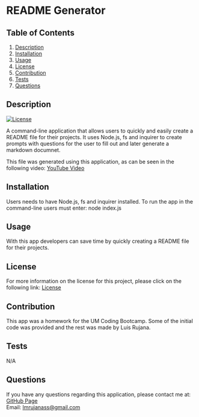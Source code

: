 # README Generator

  ## Table of Contents
  1. [Description](#description "Description")
  2. [Installation](#installation "Installation")
  3. [Usage](#usage "Usage")
  4. [License](#license "License")
  5. [Contribution](#contribution "Contributing")
  6. [Tests](#tests "Tests")
  7. [Questions](#questions "Questions")

  ## Description
  [![License](https://img.shields.io/badge/License-Apache%202.0-blue.svg "License Badge")](https://opensource.org/licenses/Apache-2.0)

  A command-line application that allows users to quickly and easily create a README file for their projects. It uses Node.js, fs and inquirer to create prompts with questions for the user to fill out and later generate a markdown documnet.

  This file was generated using this application, as can be seen in the following video:
  [YouTube Video](https://youtu.be/no1cvfZVgEE "Video Demonstration") 

  ## Installation
  Users needs to have Node.js, fs and inquirer installed. To run the app in the command-line users must enter: node index.js

  ## Usage
  With this app developers can save time by quickly creating a README file for their projects.

  ## License
  For more information on the license for this project, please click on the following link:
  [License](https://opensource.org/licenses/Apache-2.0)

  ## Contribution
  This app was a homework for the UM Coding Bootcamp. Some of the initial code was provided and the rest was made by Luis Rujana.

  ## Tests
  N/A

  ## Questions
  If you have any questions regarding this application, please contact me at:  
  [GitHub Page](https://github.com/lmrujana)  
  Email: lmrujanass@gmail.com

